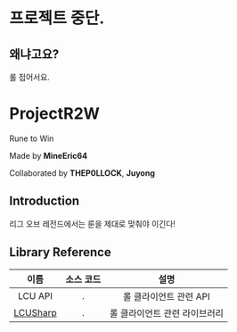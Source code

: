 # 프로젝트 중단.
## 왜냐고요?
롤 접어서요.

# ProjectR2W
Rune to Win

Made by **MineEric64**

Collaborated by **THEP0LLOCK**, **Juyong**

## Introduction
리그 오브 레전드에서는 룬을 제대로 맞춰야 이긴다!

## Library Reference
|이름|소스 코드|설명|
|:---:|:---:|:---:|
|LCU API|.|롤 클라이언트 관련 API|
|[LCUSharp](https://github.com/bryanhitc/lcu-sharp)|.|롤 클라이언트 관련 라이브러리|
